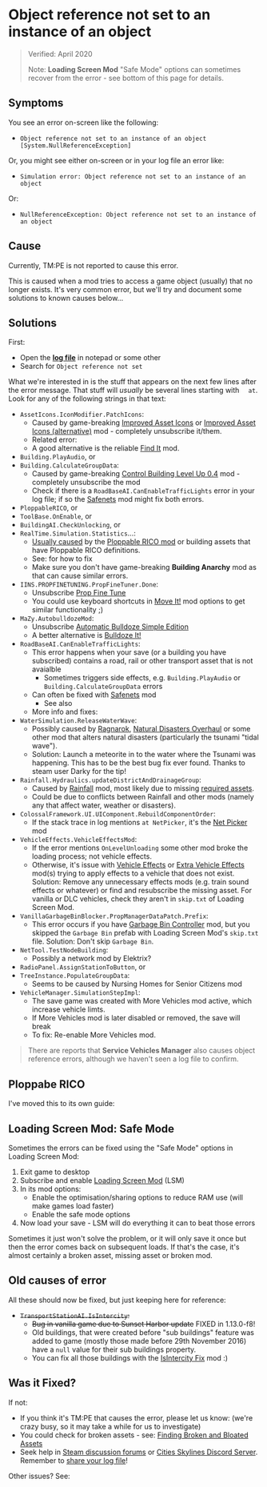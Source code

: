 # Object reference not set to an instance of an object

> Verified: April 2020
>
> Note: **Loading Screen Mod** "Safe Mode" options can sometimes recover from the error - see bottom of this page for
> details.

## Symptoms

You see an error on-screen like the following:

* `Object reference not set to an instance of an object [System.NullReferenceException]`

Or, you might see either on-screen or in your log file an error like:

* `Simulation error: Object reference not set to an instance of an object`

Or:

* `NullReferenceException: Object reference not set to an instance of an object`

## Cause

Currently, TM:PE is not reported to cause this error.

This is caused when a mod tries to access a game object (usually) that no longer exists. It's very common error, but
we'll try and document some solutions to known causes below...

## Solutions

First:

* Open the **[log file](Share-your-Cities-Skylines-log-file.md)** in notepad or some other [](Text-Editors.md)
* Search for `Object reference not set`

What we're interested in is the stuff that appears on the next few lines after the error message. That stuff will
_usually_ be several lines starting with `  at`. Look for any of the following strings in that text:

* `AssetIcons.IconModifier.PatchIcons`:
    * Caused by game-breaking [Improved Asset Icons](https://steamcommunity.com/sharedfiles/filedetails/?id=508195208)
      or [Improved Asset Icons (alternative)](https://steamcommunity.com/sharedfiles/filedetails/?id=747836519) mod -
      completely unsubscribe it/them.
    * Related error: [](FormatException-Invalid-Image-Format.md)
    * A good alternative is the reliable [Find It](https://steamcommunity.com/sharedfiles/filedetails/?id=837734529)
      mod.
* `Building.PlayAudio`, or
* `Building.CalculateGroupData`:
    * Caused by
      game-breaking [Control Building Level Up 0.4](https://steamcommunity.com/sharedfiles/filedetails/?id=410535198)
      mod - completely unsubscribe the mod
    * Check if there is a `RoadBaseAI.CanEnableTrafficLights` error in your log file; if so
      the [Safenets](https://steamcommunity.com/sharedfiles/filedetails/?id=1620588636) mod might fix both errors.
* `PloppableRICO`, or
* `ToolBase.OnEnable`, or
* `BuildingAI.CheckUnlocking`, or
* `RealTime.Simulation.Statistics`...:
    * [Usually caused](https://steamcommunity.com/app/255710/discussions/0/1639789306556401437/?ctp=4) by
      the [Ploppable RICO mod](https://steamcommunity.com/sharedfiles/filedetails/?id=586012417) or building assets that
      have Ploppable RICO definitions.
    * See: [](Ploppable-RICO-errors.md) for how to fix
    * Make sure you don't have game-breaking **Building Anarchy** mod as that can cause similar errors.
* `IINS.PROPFINETUNING.PropFineTuner.Done`:
    * Unsubscribe [Prop Fine Tune](https://steamcommunity.com/sharedfiles/filedetails/?id=685747254)
    * You could use keyboard shortcuts in [Move It!](https://steamcommunity.com/sharedfiles/filedetails/?id=1619685021)
      mod options to get similar functionality ;)
* `MaZy.AutobulldozeMod`:
    * Unsubscribe [Automatic Bulldoze Simple Edition](https://steamcommunity.com/sharedfiles/filedetails/?id=1393966192)
    * A better alternative is [Bulldoze It!](https://steamcommunity.com/sharedfiles/filedetails/?id=1627986403)
* `RoadBaseAI.CanEnableTrafficLights`:
    * This error happens when your save (or a building you have subscribed) contains a road, rail or other transport
      asset that is not avaialble
        * Sometimes triggers side effects, e.g. `Building.PlayAudio` or `Building.CalculateGroupData` errors
    * Can often be fixed with [Safenets](https://steamcommunity.com/sharedfiles/filedetails/?id=1620588636) mod
        * See also [](How-to-remove-workshop-networks.md)
    * More info and fixes: [](Simulation-error-Object-reference-not-set.md)
* `WaterSimulation.ReleaseWaterWave`:
    * Possibly caused
      by [Ragnarok](https://steamcommunity.com/sharedfiles/filedetails/?id=811352708), [Natural Disasters Overhaul](https://steamcommunity.com/sharedfiles/filedetails/?id=1801953480)
      or some other mod that alters natural disasters (particularly the tsunami "tidal wave").
    * Solution: Launch a meteorite in to the water where the Tsunami was happening. This has to be the best bug fix ever
      found. Thanks to steam user Darky for the tip!
* `Rainfall.Hydraulics.updateDistrictAndDrainageGroup`:
    * Caused by [Rainfall](https://steamcommunity.com/sharedfiles/filedetails/?id=698395457) mod, most likely due to
      missing [required assets](https://steamcommunity.com/workshop/filedetails/?id=698408622).
    * Could be due to conflicts between Rainfall and other mods (namely any that affect water, weather or disasters).
* `ColossalFramework.UI.UIComponent.RebuildComponentOrder`:
    * If the stack trace in log mentions `at NetPicker`, it's
      the [Net Picker](https://steamcommunity.com/sharedfiles/filedetails/?id=1612012531) mod
* `VehicleEffects.VehicleEffectsMod`:
    * If the error mentions `OnLevelUnloading` some other mod broke the loading process; not vehicle effects.
    * Otherwise, it's issue with [Vehicle Effects](https://steamcommunity.com/sharedfiles/filedetails/?id=780720853)
      or [Extra Vehicle Effects](https://steamcommunity.com/sharedfiles/filedetails/?id=815103125) mod(s) trying to
      apply effects to a vehicle that does not exist. Solution: Remove any unnecessary effects mods (e.g. train sound
      effects or whatever) or find and resubscribe the missing asset. For vanilla or DLC vehicles, check they aren't
      in `skip.txt` of Loading Screen Mod.
* `VanillaGarbageBinBlocker.PropManagerDataPatch.Prefix`:
    * This error occurs if you
      have [Garbage Bin Controller](https://steamcommunity.com/sharedfiles/filedetails/?id=1386697922) mod, but you
      skipped the `Garbage Bin` prefab with Loading Screen Mod's `skip.txt` file. Solution: Don't skip `Garbage Bin`.
* `NetTool.TestNodeBuilding`:
    * Possibly a network mod by Elektrix?
* `RadioPanel.AssignStationToButton`, or
* `TreeInstance.PopulateGroupData`:
    * Seems to be caused by Nursing Homes for Senior Citizens mod
* `VehicleManager.SimulationStepImpl`:
    * The save game was created with More Vehicles mod active, which increase vehicle limts.
    * If More Vehicles mod is later disabled or removed, the save will break
    * To fix: Re-enable More Vehicles mod.

> There are reports that **Service Vehicles Manager** also causes object reference errors, although we haven't seen a
> log file to confirm.

## Ploppabe RICO

I've moved this to its own guide: [](Ploppable-RICO-errors.md)

## Loading Screen Mod: Safe Mode

Sometimes the errors can be fixed using the "Safe Mode" options in Loading Screen Mod:

1. Exit game to desktop
2. Subscribe and enable [Loading Screen Mod](https://steamcommunity.com/sharedfiles/filedetails/?id=667342976) (LSM)
3. In its mod options:
    * Enable the optimisation/sharing options to reduce RAM use (will make games load faster)
    * Enable the safe mode options
4. Now load your save - LSM will do everything it can to beat those errors

Sometimes it just won't solve the problem, or it will only save it once but then the error comes back on subsequent
loads. If that's the case, it's almost certainly a broken asset, missing asset or broken mod.

## Old causes of error

All these should now be fixed, but just keeping here for reference:

* ~~`TransportStationAI.IsIntercity`:~~
    * ~~Bug in vanilla game due to Sunset Harbor update~~ FIXED in 1.13.0-f8!
    * Old buildings, that were created before "sub buildings" feature was added to game (mostly those made before 29th
      November 2016) have a `null` value for their sub buildings property.
    * You can fix all those buildings with
      the [IsIntercity Fix](https://steamcommunity.com/sharedfiles/filedetails/?id=2037862156) mod :)

## Was it Fixed?

If not:

* If you think it's TM:PE that causes the error, please let us know: [](Report-a-Bug.md) (we're crazy busy, so it may
  take a while for us to investigate)
* You could check for broken assets -
  see: [Finding Broken and Bloated Assets](https://steamcommunity.com/sharedfiles/filedetails/?id=1846793796)
* Seek help in [Steam discussion forums](https://steamcommunity.com/app/255710/discussions/)
  or [Cities Skylines Discord Server](https://discordapp.com/channels/263634513861541888/513313798875119657). Remember
  to [share your log file](Share-your-Cities-Skylines-log-file.md)!

Other issues? See: [](Troubleshooting.md)